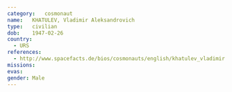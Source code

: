 ```yaml
---
category:	cosmonaut
name:	KHATULEV, Vladimir Aleksandrovich 
type:	civilian
dob:	1947-02-26
country:
  - URS
references:
  - http://www.spacefacts.de/bios/cosmonauts/english/khatulev_vladimir.htm
missions:
evas:
gender:	Male
---
```

